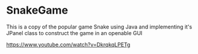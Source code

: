 # SnakeGame
This is a copy of the popular game Snake using Java and implementing it's JPanel class to construct the game in an openable GUI

https://www.youtube.com/watch?v=DkrqkqLPETg
